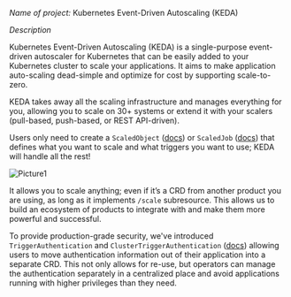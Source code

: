 *Name of project:* Kubernetes Event-Driven Autoscaling (KEDA)

*Description*

Kubernetes Event-Driven Autoscaling (KEDA) is a single-purpose event-driven autoscaler for Kubernetes that can be easily added to your Kubernetes cluster to scale your applications. It aims to make application auto-scaling dead-simple and optimize for cost by supporting scale-to-zero.

KEDA takes away all the scaling infrastructure and manages everything for you, allowing you to scale on 30+ systems or extend it with your scalers (pull-based, push-based, or REST API-driven).

Users only need to create a `ScaledObject` ([docs](https://keda.sh/docs/latest/concepts/scaling-deployments/)) or `ScaledJob` ([docs](https://keda.sh/docs/latest/concepts/scaling-jobs/)) that defines what you want to scale and what triggers you want to use; KEDA will handle all the rest!

![Picture1](https://user-images.githubusercontent.com/4345663/108470255-f9163400-7289-11eb-98fc-6a5f522202e0.png)

It allows you to scale anything; even if it’s a CRD from another product you are using, as long as it implements `/scale` subresource. This allows us to build an ecosystem of products to integrate with and make them more powerful and successful.

To provide production-grade security, we've introduced `TriggerAuthentication` and `ClusterTriggerAuthentication` ([docs](https://keda.sh/docs/latest/concepts/authentication/)) allowing users to move authentication information out of their application into a separate CRD. This not only allows for re-use, but operators can manage the authentication separately in a centralized place and avoid applications running with higher privileges than they need.